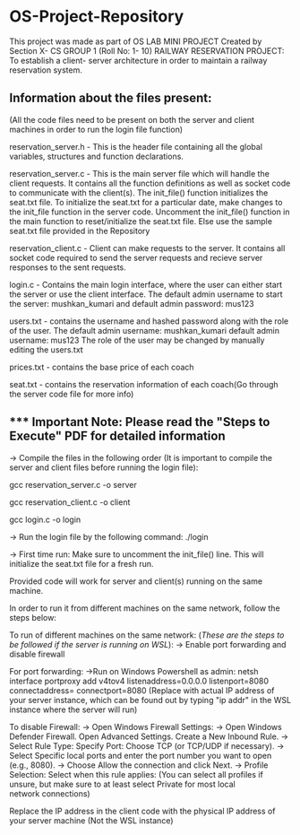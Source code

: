 # OS-Project-Repository
This project was made as part of OS LAB MINI PROJECT 
Created by Section X- CS GROUP 1 (Roll No: 1- 10)
RAILWAY RESERVATION PROJECT: To establish a client- server architecture in order to maintain a railway reservation system.

## Information about the files present: ##
(All the code files need to be present on both the server and client machines in order to run the login file function)

reservation_server.h - This is the header file containing all the global variables, structures and function declarations.

reservation_server.c - This is the main server file which will handle the client requests. It contains all the function definitions as well as socket code to communicate with the client(s).
                       The init_file() function initializes the seat.txt file. To initialize the seat.txt for a particular date, make changes to the init_file function in the server code.
                       Uncomment the init_file() function in the main function to reset/initialize the seat.txt file. Else use the sample seat.txt file provided in the Repository

reservation_client.c - Client can make requests to the server. It contains all socket code required to send the server requests and recieve server responses to the sent requests.

login.c - Contains the main login interface, where the user can either start the server or use the client interface.
          The default admin username to start the server: mushkan_kumari and default admin password: mus123

users.txt - contains the username and hashed password along with the role of the user.
                 The default admin username: mushkan_kumari 
                 default admin username: mus123
                 The role of the user may be changed by manually editing the users.txt

prices.txt - contains the base price of each coach

seat.txt - contains the reservation information of each coach(Go through the server code file for more info)


## *** Important Note: Please read the "Steps to Execute" PDF for detailed information ##

-> Compile the files in the following order (It is important to compile the server and client files before running the login file):

   gcc reservation_server.c -o server

   gcc reservation_client.c -o client

   gcc login.c -o login

-> Run the login file by the following command:
    ./login

-> First time run:
    Make sure to uncomment the init_file() line. This will initialize the seat.txt file for a fresh run.


Provided code will work for server and client(s) running on the same machine. 

In order to run it from different machines on the same network, follow the steps below:

To run of different machines on the same network:
(*These are the steps to be followed if the server is running on WSL*):
   -> Enable port forwarding and disable firewall

 For port forwarding: 
    ->Run on Windows Powershell as admin: netsh interface portproxy add v4tov4 listenaddress=0.0.0.0 listenport=8080 connectaddress=<server ip> connectport=8080
             (Replace with actual IP address of your server instance, which can be found out by typing "ip addr" in the WSL instance where the server will run)
      
 To disable Firewall:
    -> Open Windows Firewall Settings:
    -> Open Windows Defender Firewall. Open Advanced Settings. Create a New Inbound Rule.
    -> Select Rule Type: Specify Port: Choose TCP (or TCP/UDP if necessary).
   -> Select Specific local ports and enter the port number you want to open (e.g., 8080).
   -> Choose Allow the connection and click Next.
   -> Profile Selection: Select when this rule applies:
  (You can select all profiles if unsure, but make sure to at least select Private for most local network connections)
  
Replace the IP address in the client code with the physical IP address of your server machine (Not the WSL instance)









